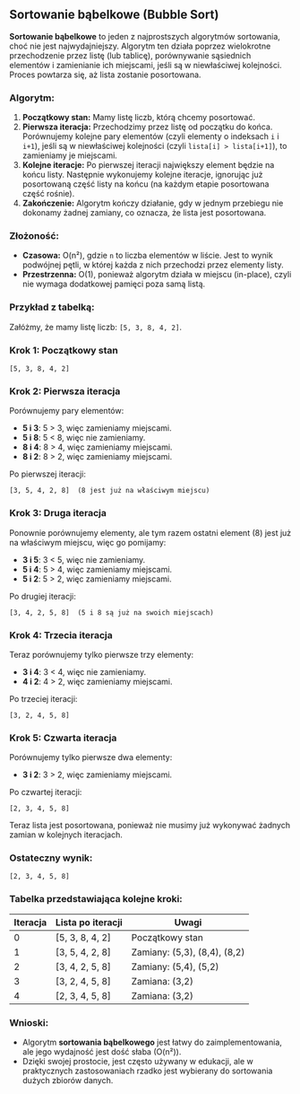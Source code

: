 ## Sortowanie bąbelkowe (Bubble Sort)

**Sortowanie bąbelkowe** to jeden z najprostszych algorytmów sortowania, choć nie jest najwydajniejszy. Algorytm ten działa poprzez wielokrotne przechodzenie przez listę (lub tablicę), porównywanie sąsiednich elementów i zamienianie ich miejscami, jeśli są w niewłaściwej kolejności. Proces powtarza się, aż lista zostanie posortowana.

### Algorytm:
1. **Początkowy stan:** Mamy listę liczb, którą chcemy posortować.
2. **Pierwsza iteracja:** Przechodzimy przez listę od początku do końca. Porównujemy kolejne pary elementów (czyli elementy o indeksach `i` i `i+1`), jeśli są w niewłaściwej kolejności (czyli `lista[i] > lista[i+1]`), to zamieniamy je miejscami.
3. **Kolejne iteracje:** Po pierwszej iteracji największy element będzie na końcu listy. Następnie wykonujemy kolejne iteracje, ignorując już posortowaną część listy na końcu (na każdym etapie posortowana część rośnie).
4. **Zakończenie:** Algorytm kończy działanie, gdy w jednym przebiegu nie dokonamy żadnej zamiany, co oznacza, że lista jest posortowana.

### Złożoność:
- **Czasowa:** O(n²), gdzie `n` to liczba elementów w liście. Jest to wynik podwójnej pętli, w której każda z nich przechodzi przez elementy listy.
- **Przestrzenna:** O(1), ponieważ algorytm działa w miejscu (in-place), czyli nie wymaga dodatkowej pamięci poza samą listą.

### Przykład z tabelką:

Załóżmy, że mamy listę liczb: `[5, 3, 8, 4, 2]`.

### Krok 1: Początkowy stan
```
[5, 3, 8, 4, 2]
```

### Krok 2: Pierwsza iteracja
Porównujemy pary elementów:
- **5 i 3**: 5 > 3, więc zamieniamy miejscami.
- **5 i 8**: 5 < 8, więc nie zamieniamy.
- **8 i 4**: 8 > 4, więc zamieniamy miejscami.
- **8 i 2**: 8 > 2, więc zamieniamy miejscami.

Po pierwszej iteracji:
```
[3, 5, 4, 2, 8]  (8 jest już na właściwym miejscu)
```

### Krok 3: Druga iteracja
Ponownie porównujemy elementy, ale tym razem ostatni element (8) jest już na właściwym miejscu, więc go pomijamy:
- **3 i 5**: 3 < 5, więc nie zamieniamy.
- **5 i 4**: 5 > 4, więc zamieniamy miejscami.
- **5 i 2**: 5 > 2, więc zamieniamy miejscami.

Po drugiej iteracji:
```
[3, 4, 2, 5, 8]  (5 i 8 są już na swoich miejscach)
```

### Krok 4: Trzecia iteracja
Teraz porównujemy tylko pierwsze trzy elementy:
- **3 i 4**: 3 < 4, więc nie zamieniamy.
- **4 i 2**: 4 > 2, więc zamieniamy miejscami.

Po trzeciej iteracji:
```
[3, 2, 4, 5, 8]
```

### Krok 5: Czwarta iteracja
Porównujemy tylko pierwsze dwa elementy:
- **3 i 2**: 3 > 2, więc zamieniamy miejscami.

Po czwartej iteracji:
```
[2, 3, 4, 5, 8]
```

Teraz lista jest posortowana, ponieważ nie musimy już wykonywać żadnych zamian w kolejnych iteracjach.

### Ostateczny wynik:
```
[2, 3, 4, 5, 8]
```

### Tabelka przedstawiająca kolejne kroki:
| Iteracja | Lista po iteracji          | Uwagi                   |
|----------|----------------------------|-------------------------|
| 0        | [5, 3, 8, 4, 2]             | Początkowy stan         |
| 1        | [3, 5, 4, 2, 8]             | Zamiany: (5,3), (8,4), (8,2) |
| 2        | [3, 4, 2, 5, 8]             | Zamiany: (5,4), (5,2)   |
| 3        | [3, 2, 4, 5, 8]             | Zamiana: (3,2)          |
| 4        | [2, 3, 4, 5, 8]             | Zamiana: (3,2)          |

### Wnioski:
- Algorytm **sortowania bąbelkowego** jest łatwy do zaimplementowania, ale jego wydajność jest dość słaba (O(n²)).
- Dzięki swojej prostocie, jest często używany w edukacji, ale w praktycznych zastosowaniach rzadko jest wybierany do sortowania dużych zbiorów danych.

